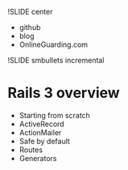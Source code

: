 !SLIDE center

* github
* blog
* OnlineGuarding.com

!SLIDE smbullets incremental
# Rails 3 overview #

* Starting from scratch
* ActiveRecord
* ActionMailer
* Safe by default
* Routes
* Generators
